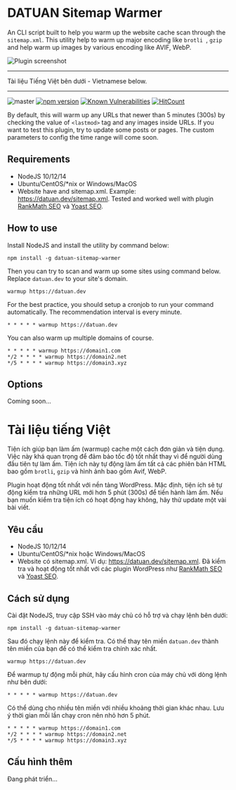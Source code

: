 # DATUAN Sitemap Warmer

An CLI script built to help you warm up the website cache scan through the `sitemap.xml`. This utility help to warm up major encoding like `brotli
`, `gzip` and help warm up images by various encoding like AVIF, WebP.

![Plugin screenshot](https://datuan.dev/wp-content/uploads/2020/11/datuan-sitemap-warmer.jpg)

-----------------------------------------
Tài liệu Tiếng Việt bên dưới - Vietnamese below.

-----------------------------------------
![master](https://github.com/tdtgit/TDT-sitemap-warmer/workflows/Node.js%20CI/badge.svg) [![npm version](https://badge.fury.io/js/datuan-sitemap-warmer.svg)](https://www.npmjs.com/package/datuan-sitemap-warmer) [![Known Vulnerabilities](https://snyk.io/test/github/tdtgit/sitemap-warmer/badge.svg?targetFile=package.json)](https://snyk.io/test/github/tdtgit/sitemap-warmer?targetFile=package.json) [![HitCount](http://hits.dwyl.com/tdtgit/sitemap-warmer.svg)](http://hits.dwyl.com/tdtgit/sitemap-warmer)

By default, this will warm up any URLs that newer than 5 minutes (300s) by checking the value of `<lastmod>` tag and any images inside URLs. If
 you want to test this plugin, try to update some posts or pages. The custom parameters to config the time range will come soon.
 
## Requirements
* NodeJS 10/12/14
* Ubuntu/CentOS/*nix or Windows/MacOS
* Website have and sitemap.xml. Example: https://datuan.dev/sitemap.xml. Tested and worked well with plugin [RankMath SEO](https://rankmath.com/kb/configure-sitemaps/) và [Yoast SEO](https://yoast.com/help/xml-sitemaps-in-the-wordpress-seo-plugin/).
 
## How to use
Install NodeJS and install the utility by command below:

```
npm install -g datuan-sitemap-warmer
```

Then you can  try to scan and warm up some sites using command below. Replace `datuan.dev` to your site's domain. 

```
warmup https://datuan.dev
```

For the best practice, you should setup a cronjob to run your command automatically. The recommendation interval is every minute.

```
* * * * * warmup https://datuan.dev
```

You can also warm up multiple domains of course.

```
* * * * * warmup https://domain1.com
*/2 * * * * warmup https://domain2.net
*/5 * * * * warmup https://domain3.xyz
```

## Options

Coming soon...

# Tài liệu tiếng Việt

Tiện ích giúp bạn làm ấm (warmup) cache một cách đơn giản và tiện dụng. Việc này khá quan trọng để đảm bảo tốc độ tốt nhất thay vì để người dùng
đầu tiên tự làm ấm. Tiện ích này tự động làm ấm tất cả các phiên bản HTML bao gồm `brotli`, `gzip` và hình ảnh bao gồm Avif, WebP.
 
Plugin hoạt động tốt nhất với nền tảng WordPress. Mặc định, tiện ích sẽ tự động kiểm tra những URL mới hơn 5 phút (300s) để tiến hành làm ấm. Nếu bạn
 muốn kiểm tra tiện ích có hoạt động hay không, hãy thử update một vài bài viết.

## Yêu cầu
* NodeJS 10/12/14
* Ubuntu/CentOS/*nix hoặc Windows/MacOS
* Website có sitemap.xml. Ví dụ: https://datuan.dev/sitemap.xml. Đã kiểm tra và hoạt động tốt nhất với các plugin WordPress như [RankMath SEO](https://rankmath.com/kb/configure-sitemaps/) và [Yoast SEO](https://yoast.com/help/xml-sitemaps-in-the-wordpress-seo-plugin/).

## Cách sử dụng
Cài đặt NodeJS, truy cập SSH vào máy chủ có hỗ trợ và chạy lệnh bên dưới:

```
npm install -g datuan-sitemap-warmer
```

Sau đó chạy lệnh này để kiểm tra. Có thể thay tên miền `datuan.dev` thành tên miền của bạn để có thể kiểm tra chính xác nhất.

```
warmup https://datuan.dev
```

Để warmup tự động mỗi phút, hãy cấu hình cron của máy chủ với dòng lệnh như bên dưới:

```
* * * * * warmup https://datuan.dev
```

Có thể dùng cho nhiều tên miền với nhiều khoảng thời gian khác nhau. Lưu ý thời gian mỗi lần chạy cron nên nhỏ hơn 5 phút.

```
* * * * * warmup https://domain1.com
*/2 * * * * warmup https://domain2.net
*/5 * * * * warmup https://domain3.xyz
```

## Cấu hình thêm

Đang phát triển...
